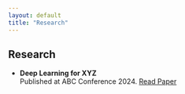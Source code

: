 ```yaml
---
layout: default
title: "Research"
---
```


<div class="section-card">
  <h2>Research</h2>
  <ul>
    <li>
      <strong>Deep Learning for XYZ</strong><br>
      Published at ABC Conference 2024. <a href="#" target="_blank">Read Paper</a>
    </li>
  </ul>
</div>
